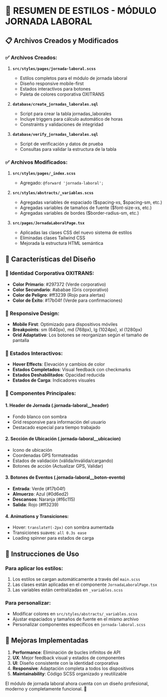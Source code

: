 # 🎨 RESUMEN DE ESTILOS - MÓDULO JORNADA LABORAL

## 📋 Archivos Creados y Modificados

### ✅ **Archivos Creados:**

1. **`src/styles/pages/jornada-laboral.scss`**
   - Estilos completos para el módulo de jornada laboral
   - Diseño responsive mobile-first
   - Estados interactivos para botones
   - Paleta de colores corporativa OXITRANS

2. **`database/create_jornadas_laborales.sql`**
   - Script para crear la tabla jornadas_laborales
   - Incluye triggers para cálculo automático de horas
   - Constraints y validaciones de integridad

3. **`database/verify_jornadas_laborales.sql`**
   - Script de verificación y datos de prueba
   - Consultas para validar la estructura de la tabla

### ✅ **Archivos Modificados:**

1. **`src/styles/pages/_index.scss`**
   - Agregado: `@forward 'jornada-laboral';`

2. **`src/styles/abstracts/_variables.scss`**
   - Agregadas variables de espaciado ($spacing-xs, $spacing-sm, etc.)
   - Agregadas variables de tamaños de fuente ($font-size-xs, etc.)
   - Agregadas variables de bordes ($border-radius-sm, etc.)

3. **`src/pages/JornadaLaboralPage.tsx`**
   - Aplicadas las clases CSS del nuevo sistema de estilos
   - Eliminadas clases Tailwind CSS
   - Mejorada la estructura HTML semántica

## 🎨 **Características del Diseño**

### 🏢 **Identidad Corporativa OXITRANS:**
- **Color Primario**: #297372 (Verde corporativo)
- **Color Secundario**: #ababae (Gris corporativo)
- **Color de Peligro**: #ff3239 (Rojo para alertas)
- **Color de Éxito**: #17b04f (Verde para confirmaciones)

### 📱 **Responsive Design:**
- **Mobile First**: Optimizado para dispositivos móviles
- **Breakpoints**: sm (640px), md (768px), lg (1024px), xl (1280px)
- **Grid Adaptativo**: Los botones se reorganizan según el tamaño de pantalla

### 🎯 **Estados Interactivos:**
- **Hover Effects**: Elevación y cambios de color
- **Estados Completados**: Visual feedback con checkmarks
- **Estados Deshabilitados**: Opacidad reducida
- **Estados de Carga**: Indicadores visuales

### 🎪 **Componentes Principales:**

#### **1. Header de Jornada (.jornada-laboral__header)**
- Fondo blanco con sombra
- Grid responsive para información del usuario
- Destacado especial para tiempo trabajado

#### **2. Sección de Ubicación (.jornada-laboral__ubicacion)**
- Icono de ubicación
- Coordenadas GPS formateadas
- Estados de validación (válida/inválida/cargando)
- Botones de acción (Actualizar GPS, Validar)

#### **3. Botones de Eventos (.jornada-laboral__boton-evento)**
- **Entrada**: Verde (#17b04f)
- **Almuerzo**: Azul (#0d6ed2) 
- **Descansos**: Naranja (#f6c115)
- **Salida**: Rojo (#ff3239)

#### **4. Animations y Transiciones:**
- Hover: `translateY(-2px)` con sombra aumentada
- Transiciones suaves: `all 0.3s ease`
- Loading spinner para estados de carga

## 🔧 **Instrucciones de Uso**

### **Para aplicar los estilos:**
1. Los estilos se cargan automáticamente a través del `main.scss`
2. Las clases están aplicadas en el componente `JornadaLaboralPage.tsx`
3. Las variables están centralizadas en `_variables.scss`

### **Para personalizar:**
- Modificar colores en `src/styles/abstracts/_variables.scss`
- Ajustar espaciados y tamaños de fuente en el mismo archivo
- Personalizar componentes específicos en `jornada-laboral.scss`

## 🎯 **Mejoras Implementadas**

1. **Performance**: Eliminación de bucles infinitos de API
2. **UX**: Mejor feedback visual y estados de componentes  
3. **UI**: Diseño consistente con la identidad corporativa
4. **Responsive**: Adaptación completa a todos los dispositivos
5. **Maintainability**: Código SCSS organizado y reutilizable

El módulo de jornada laboral ahora cuenta con un diseño profesional, moderno y completamente funcional. 🎉